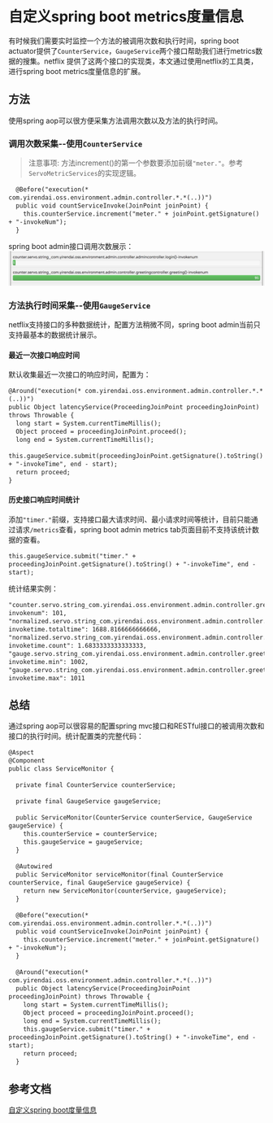 # 自定义spring boot metrics度量信息
有时候我们需要实时监控一个方法的被调用次数和执行时间，spring boot actuator提供了`CounterService`，`GaugeService`两个接口帮助我们进行metrics数据的搜集。netflix
提供了这两个接口的实现类，本文通过使用netflix的工具类，进行spring boot metrics度量信息的扩展。
## 方法
使用spring aop可以很方便采集方法调用次数以及方法的执行时间。
### 调用次数采集--使用`CounterService`
> 注意事项: 方法increment()的第一个参数要添加前缀`"meter."`。参考`ServoMetricServices`的实现逻辑。

      @Before("execution(* com.yirendai.oss.environment.admin.controller.*.*(..))")
      public void countServiceInvoke(JoinPoint joinPoint) {
        this.counterService.increment("meter." + joinPoint.getSignature() + "-invokeNum");
      }
      
spring boot admin接口调用次数展示：
![metrics_counter.png](src/readme/metrics_counter.png)
### 方法执行时间采集--使用`GaugeService`
netflix支持接口的多种数据统计，配置方法稍微不同，spring boot admin当前只支持最基本的数据统计展示。
#### 最近一次接口响应时间
默认收集最近一次接口的响应时间，配置为：

    @Around("execution(* com.yirendai.oss.environment.admin.controller.*.*(..))")
    public Object latencyService(ProceedingJoinPoint proceedingJoinPoint) throws Throwable {
      long start = System.currentTimeMillis();
      Object proceed = proceedingJoinPoint.proceed();
      long end = System.currentTimeMillis();
      this.gaugeService.submit(proceedingJoinPoint.getSignature().toString() + "-invokeTime", end - start);
      return proceed;
    }
#### 历史接口响应时间统计

添加`"timer."`前缀，支持接口最大请求时间、最小请求时间等统计，目前只能通过请求`/metrics`查看，spring boot admin metrics tab页面目前不支持该统计数据的查看。

    this.gaugeService.submit("timer." + proceedingJoinPoint.getSignature().toString() + "-invokeTime", end - start);
统计结果实例：

    "counter.servo.string_com.yirendai.oss.environment.admin.controller.greetingcontroller.greeting()-invokenum": 101,
    "normalized.servo.string_com.yirendai.oss.environment.admin.controller.greetingcontroller.greeting()-invoketime.totaltime": 1688.8166666666666,
    "normalized.servo.string_com.yirendai.oss.environment.admin.controller.greetingcontroller.greeting()-invoketime.count": 1.6833333333333333,
    "gauge.servo.string_com.yirendai.oss.environment.admin.controller.greetingcontroller.greeting()-invoketime.min": 1002,
    "gauge.servo.string_com.yirendai.oss.environment.admin.controller.greetingcontroller.greeting()-invoketime.max": 1011
## 总结
通过spring aop可以很容易的配置spring mvc接口和RESTful接口的被调用次数和接口的执行时间。统计配置类的完整代码：

    @Aspect
    @Component
    public class ServiceMonitor {
    
      private final CounterService counterService;
    
      private final GaugeService gaugeService;
    
      public ServiceMonitor(CounterService counterService, GaugeService gaugeService) {
        this.counterService = counterService;
        this.gaugeService = gaugeService;
      }
    
      @Autowired
      public ServiceMonitor serviceMonitor(final CounterService counterService, final GaugeService gaugeService) {
        return new ServiceMonitor(counterService, gaugeService);
      }
    
      @Before("execution(* com.yirendai.oss.environment.admin.controller.*.*(..))")
      public void countServiceInvoke(JoinPoint joinPoint) {
        this.counterService.increment("meter." + joinPoint.getSignature() + "-invokeNum");
      }
    
      @Around("execution(* com.yirendai.oss.environment.admin.controller.*.*(..))")
      public Object latencyService(ProceedingJoinPoint proceedingJoinPoint) throws Throwable {
        long start = System.currentTimeMillis();
        Object proceed = proceedingJoinPoint.proceed();
        long end = System.currentTimeMillis();
        this.gaugeService.submit("timer." + proceedingJoinPoint.getSignature().toString() + "-invokeTime", end - start);
        return proceed;
      }
      
## 参考文档
[自定义spring boot度量信息](http://www.jianshu.com/p/e20a5f42a395, "自定义spring boot度量信息")
